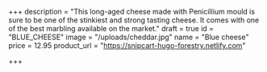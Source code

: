 +++
description = "This long-aged cheese made with Penicillium mould is sure to be one of the stinkiest and strong tasting cheese. It comes with one of the best marbling available on the market."
draft = true
id = "BLUE_CHEESE"
image = "/uploads/cheddar.jpg"
name = "Blue cheese"
price = 12.95
product_url = "https://snipcart-hugo-forestry.netlify.com"

+++
